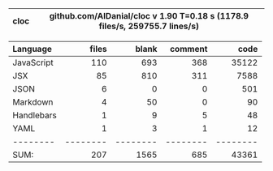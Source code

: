 cloc|github.com/AlDanial/cloc v 1.90  T=0.18 s (1178.9 files/s, 259755.7 lines/s)
--- | ---

Language|files|blank|comment|code
:-------|-------:|-------:|-------:|-------:
JavaScript|110|693|368|35122
JSX|85|810|311|7588
JSON|6|0|0|501
Markdown|4|50|0|90
Handlebars|1|9|5|48
YAML|1|3|1|12
--------|--------|--------|--------|--------
SUM:|207|1565|685|43361
